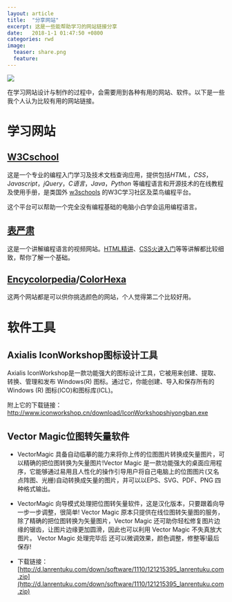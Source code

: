 ```yaml
---
layout: article
title:  "分享网站"
excerpt: 这是一些能帮助学习的网站链接分享
date:   2018-1-1 01:47:50 +0800
categories: rwd
image: 
  teaser: share.png
  feature: 
---
```

<img src="https://chenie233.github.io/images/share.png">

在学习网站设计与制作的过程中，会需要用到各种有用的网站、软件。以下是一些我个人认为比较有用的网站链接。
# 学习网站

## [W3Cschool](https://www.w3cschool.cn/)
这是一个专业的编程入门学习及技术文档查询应用，提供包括*HTML*，*CSS*，J*avascript*，*jQuery*，*C语言*，*Java*，*Python* 等编程语言和开源技术的在线教程及使用手册，是类国外 [w3schools](http://www.w3school.com.cn/) 的W3C学习社区及菜鸟编程平台。

这个平台可以帮助一个完全没有编程基础的电脑小白学会运用编程语言。

## [表严肃](http://biaoyansu.com/)
这是一个讲解编程语言的视频网站。[HTML精讲](http://biaoyansu.com/6.x)、[CSS火速入门](http://biaoyansu.com/9.x)等等讲解都比较细致，帮你了解一个基础。

## [Encycolorpedia](http://encycolorpedia.cn/)/[ColorHexa](http://www.colorhexa.com)
这两个网站都是可以供你挑选颜色的网站，个人觉得第二个比较好用。


# 软件工具
## Axialis IconWorkshop图标设计工具
Axialis IconWorkshop是一款功能强大的图标设计工具，它被用来创建、提取、转换、管理和发布 Windows(R) 图标。通过它，你能创建、导入和保存所有的 Windows (R) 图标(ICO)和图标库(ICL)。

附上它的下载链接：http://www.iconworkshop.cn/download/IconWorkshopshiyongban.exe

## Vector Magic位图转矢量软件
- VectorMagic 具备自动临摹的能力来将你上传的位图图片转换成矢量图片，可以精确的把位图转换为矢量图片!Vector Magic 是一款功能强大的桌面应用程序，它能够通过易用且人性化的操作引导用户将自己电脑上的位图图片(又名点阵图、光栅)自动转换成矢量的图片，并可以以EPS、SVG、PDF、PNG 四种格式输出。

- VectorMagic 向导模式处理把位图转矢量软件，这是汉化版本，只要跟着向导一步一步调整，很简单!
Vector Magic 原本只提供在线位图转矢量图的服务，除了精确的把位图转换为矢量图片，Vector Magic 还可助你轻松修复图片边缘的锯齿，让图片边缘更加圆滑，因此也可以利用 Vector Magic 不失真放大图片。
Vector Magic 处理完毕后 还可以微调效果，颜色调整，修整等!最后保存!
- 下载链接：
   [http://d.lanrentuku.com/down/software/1110/121215395_lanrentuku.com.zip](http://d.lanrentuku.com/down/software/1110/121215395_lanrentuku.com.zip)